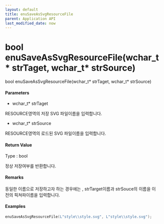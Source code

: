 ```yaml
---
layout: default
title: enuSaveAsSvgResourceFile
parent: Application API
last_modified_date: now
---
```

# bool enuSaveAsSvgResourceFile\(wchar\_t\* strTaget, wchar\_t\* strSource\)

bool enuSaveAsSvgResourceFile\(wchar\_t\* strTaget, wchar\_t\* strSource\)

#### Parameters

* wchar\_t\* strTaget

RESOURCE영역의 저장 SVG 파일이름을 입력합니다.

* wchar\_t\* strSource

RESOURCE영역의 로드된 SVG 파일이름을 입력합니다.

#### Return Value

Type : bool

정상 저장여부를 반환합니다.

#### Remarks

동일한 이름으로 저장하고자 하는 경우에는 , strTarget이름과 strSouce의 이름을 이전의 픽쳐파이름을 입력합니다.

#### Examples

```cpp
enuSaveAsSvgResourceFile(L"style\\style.svg", L"style\\style.svg");
```




